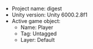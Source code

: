 <!-- UNITY CODE ASSIST INSTRUCTIONS START -->
- Project name: digest
- Unity version: Unity 6000.2.8f1
- Active game object:
  - Name: Player
  - Tag: Untagged
  - Layer: Default
<!-- UNITY CODE ASSIST INSTRUCTIONS END -->